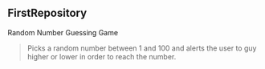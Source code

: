 ## FirstRepository  
Random Number Guessing Game  
>Picks a random number between 1 and 100 and alerts the user to guy higher or lower in order to reach the number.
